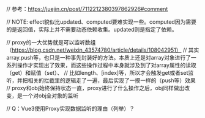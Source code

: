 // 参考：https://juejin.cn/post/7112212380397862926#comment

// NOTE: effect貌似比updated、computed要难实现一些。computed因为需要的是返回值，实际上并不需要动态依赖收集。updated则是指定了依赖。

// proxy的一大优势就是可以监听数组（https://blog.csdn.net/weixin_43574780/article/details/108042951）
// 其实array.push等，也只是一种事先封装好的方法。本质上还是对array对象进行了一系列操作才实现出了效果，而这些操作过程中本身就涉及到了对array属性的读取（get）和赋值（set）、
// 比如length、[index]等，所以才会触发get或者set监听，并把相关的拦截里的逻辑走了一遍，最后实现了一摸一样的（push等）效果
// proxy和obj始终保持状态一直，proxy进行了什么操作之后，obj同样做出改变，是一个对obj全对象的监听

// Q：Vue3使用Proxy实现数据监听的理由（列举）？